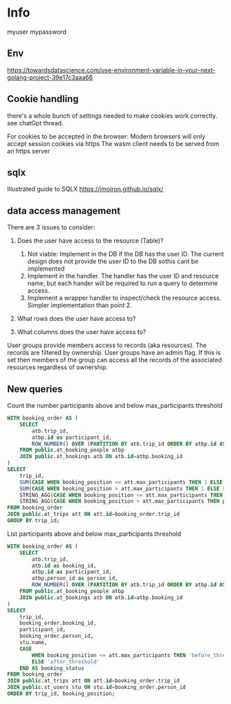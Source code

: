 # Info

myuser
mypassword

## Env

<https://towardsdatascience.com/use-environment-variable-in-your-next-golang-project-39e17c3aaa66>


## Cookie handling

there's a whole bunch of settings needed to make cookies work correctly.
see chatGpt thread.

For cookies to be accepted in the browser:
Modern browsers will only accept session cookies via https
The wasm client needs to be served from an https server


## sqlx

Illustrated guide to SQLX
<https://jmoiron.github.io/sqlx/>




## data access management

There are 3 issues to consider:
1. Does the user have access to the resource (Table)?
    1. Not viable: Implement in the DB if the DB has the user ID. The current design does not provide the user ID to the DB sothis cant be implemented
    2. Implement in the handler. The handler has the user ID and resource name, but each hander will be required to run a query to determine access.
    3. Implement a wrapper handler to inspect/check the resource access. Simpler implementation than point 2.

2. What rows does the user have access to?
3. What columns does the user have access to?



User groups provide members access to records (aka resources). The records are filtered by ownership.
User groups have an admin flag. If this is set then members of the group can access all the records of the associated resources regardless of ownership.


## New queries

Count the number participants above and below max_participants threshold

```sql
WITH booking_order AS (
    SELECT 
        atb.trip_id,
        atbp.id as participant_id,
        ROW_NUMBER() OVER (PARTITION BY atb.trip_id ORDER BY atbp.id ASC) AS booking_position
    FROM public.at_booking_people atbp
	JOIN public.at_bookings atb ON atb.id=atbp.booking_id
)
SELECT 
    trip_id,
    SUM(CASE WHEN booking_position <= att.max_participants THEN 1 ELSE 0 END) AS before_threshold,
    SUM(CASE WHEN booking_position > att.max_participants THEN 1 ELSE 0 END) AS after_threshold,
	STRING_AGG(CASE WHEN booking_position <= att.max_participants THEN participant_id::text END, ', ') AS before_threshold_ids,
    STRING_AGG(CASE WHEN booking_position > att.max_participants THEN participant_id::text END, ', ') AS after_threshold_ids
FROM booking_order
JOIN public.at_trips att ON att.id=booking_order.trip_id
GROUP BY trip_id;
```

List participants above and below max_participants threshold

```sql
WITH booking_order AS (
    SELECT 
        atb.trip_id,
		atb.id as booking_id,
        atbp.id as participant_id,
        atbp.person_id as person_id,
	    ROW_NUMBER() OVER (PARTITION BY atb.trip_id ORDER BY atbp.id ASC) AS booking_position
    FROM public.at_booking_people atbp
	JOIN public.at_bookings atb ON atb.id=atbp.booking_id
)
SELECT 
    trip_id,
	booking_order.booking_id,
    participant_id,
	booking_order.person_id,
	stu.name,
    CASE 
        WHEN booking_position <= att.max_participants THEN 'before_threshold' 
        ELSE 'after_threshold' 
    END AS booking_status
FROM booking_order
JOIN public.at_trips att ON att.id=booking_order.trip_id
JOIN public.st_users stu ON stu.id=booking_order.person_id
ORDER BY trip_id, booking_position;
```
